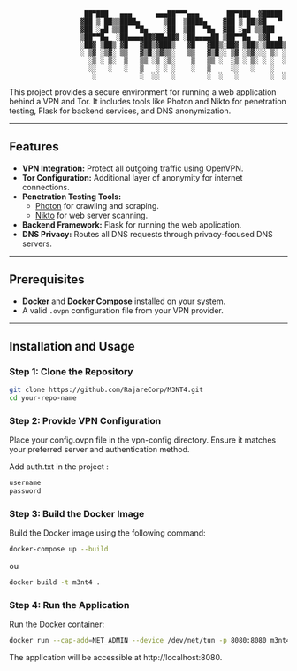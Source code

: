 ```
                   ██▀███   ▄▄▄      ▄▄▄██▀▀▀▄▄▄       ██▀███  ▓█████ 
                  ▓██ ▒ ██▒▒████▄      ▒██  ▒████▄    ▓██ ▒ ██▒▓█   ▀ 
                  ▓██ ░▄█ ▒▒██  ▀█▄    ░██  ▒██  ▀█▄  ▓██ ░▄█ ▒▒███   
                  ▒██▀▀█▄  ░██▄▄▄▄██▓██▄██▓ ░██▄▄▄▄██ ▒██▀▀█▄  ▒▓█  ▄ 
                  ░██▓ ▒██▒ ▓█   ▓██▒▓███▒   ▓█   ▓██▒░██▓ ▒██▒░▒████▒
                  ░ ▒▓ ░▒▓░ ▒▒   ▓▒█░▒▓▒▒░   ▒▒   ▓▒█░░ ▒▓ ░▒▓░░░ ▒░ ░
                    ░▒ ░ ▒░  ▒   ▒▒ ░▒ ░▒░    ▒   ▒▒ ░  ░▒ ░ ▒░ ░ ░  ░
                    ░░   ░   ░   ▒   ░ ░ ░    ░   ▒     ░░   ░    ░   
                     ░           ░  ░░   ░        ░  ░   ░        ░  ░
```

This project provides a secure environment for running a web application behind a VPN and Tor. It includes tools like Photon and Nikto for penetration testing, Flask for backend services, and DNS anonymization.

---

## Features

- **VPN Integration:** Protect all outgoing traffic using OpenVPN.
- **Tor Configuration:** Additional layer of anonymity for internet connections.
- **Penetration Testing Tools:**
  - [Photon](https://github.com/s0md3v/Photon) for crawling and scraping.
  - [Nikto](https://github.com/sullo/nikto) for web server scanning.
- **Backend Framework:** Flask for running the web application.
- **DNS Privacy:** Routes all DNS requests through privacy-focused DNS servers.

---

## Prerequisites

- **Docker** and **Docker Compose** installed on your system.
- A valid `.ovpn` configuration file from your VPN provider.

---

## Installation and Usage

### Step 1: Clone the Repository
```bash
git clone https://github.com/RajareCorp/M3NT4.git
cd your-repo-name
```
### Step 2: Provide VPN Configuration
Place your config.ovpn file in the vpn-config directory. Ensure it matches your preferred server and authentication method.

Add auth.txt in the project :

```bash
username
password
```

### Step 3: Build the Docker Image
Build the Docker image using the following command:

```bash
docker-compose up --build
```
ou
```bash
docker build -t m3nt4 .
```
### Step 4: Run the Application
Run the Docker container:
```bash
docker run --cap-add=NET_ADMIN --device /dev/net/tun -p 8080:8080 m3nt4
```
The application will be accessible at http://localhost:8080.